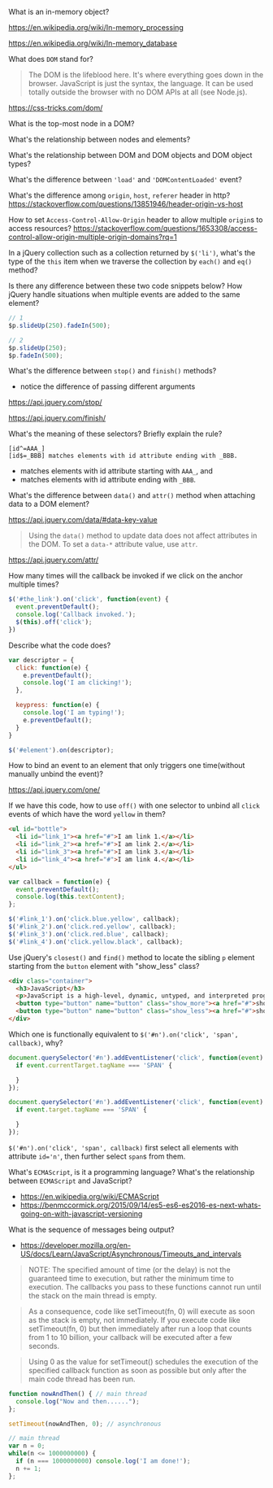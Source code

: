 What is an in-memory object?

https://en.wikipedia.org/wiki/In-memory_processing

https://en.wikipedia.org/wiki/In-memory_database

What does `DOM` stand for?

> The DOM is the lifeblood here. It's where everything goes down in the browser. JavaScript is just the syntax, the language. It can be used totally outside the browser with no DOM APIs at all (see Node.js).

https://css-tricks.com/dom/

What is the top-most node in a DOM?

What's the relationship between nodes and elements?

What's the relationship between DOM and DOM objects and DOM object types?

What's the difference between `'load'` and `'DOMContentLoaded'` event?

What's the difference among `origin`, `host`, `referer` header in http?
https://stackoverflow.com/questions/13851946/header-origin-vs-host

How to set `Access-Control-Allow-Origin` header to allow multiple `origin`s to access resources?
https://stackoverflow.com/questions/1653308/access-control-allow-origin-multiple-origin-domains?rq=1

In a jQuery collection such as a collection returned by `$('li')`, what's the type of the `this` item when we traverse the collection by `each()` and `eq()` method?

Is there any difference between these two code snippets below? How jQuery handle situations when multiple events are added to the same element?

```js
// 1
$p.slideUp(250).fadeIn(500);

// 2
$p.slideUp(250);
$p.fadeIn(500);
```



What's the difference between `stop()` and `finish()` methods?

- notice the difference of passing different arguments

https://api.jquery.com/stop/

https://api.jquery.com/finish/

What's the meaning of these selectors? Briefly explain the rule?

```
[id^=AAA_]
[id$=_BBB] matches elements with id attribute ending with _BBB.
```

- matches elements with id attribute starting with `AAA_`, and
- matches elements with id attribute ending with `_BBB`.


What's the difference between `data()` and `attr()` method when attaching data to a DOM element?

https://api.jquery.com/data/#data-key-value

> Using the `data()` method to update data does not affect attributes in the DOM. To set a `data-*` attribute value, use `attr`.

https://api.jquery.com/attr/

How many times will the callback be invoked if we click on the anchor multiple times?

```js
$('#the_link').on('click', function(event) {
  event.preventDefault();
  console.log('Callback invoked.');
  $(this).off('click');
})
```

Describe what the code does?

```js
var descriptor = {
  click: function(e) {
    e.preventDefault();
    console.log('I am clicking!');
  },

  keypress: function(e) {
    console.log('I am typing!');
    e.preventDefault();
  }
}

$('#element').on(descriptor);
```

How to bind an event to an element that only triggers one time(without manually unbind the event)?

https://api.jquery.com/one/

If we have this code, how to use `off()` with one selector to unbind all `click` events of which have the word `yellow` in them?

```html
<ul id="bottle">
  <li id="link_1"><a href="#">I am link 1.</a></li>
  <li id="link_2"><a href="#">I am link 2.</a></li>
  <li id="link_3"><a href="#">I am link 3.</a></li>
  <li id="link_4"><a href="#">I am link 4.</a></li>
</ul>
```

```js
var callback = function(e) {
  event.preventDefault();
  console.log(this.textContent);
};

$('#link_1').on('click.blue.yellow', callback);
$('#link_2').on('click.red.yellow', callback);
$('#link_3').on('click.red.blue', callback);
$('#link_4').on('click.yellow.black', callback);
```

Use jQuery's `closest()` and `find()` method to locate the sibling `p` element starting from the `button` element with "show_less" class?

```html
<div class="container">
  <h3>JavaScript</h3>
  <p>JavaScript is a high-level, dynamic, untyped, and interpreted programming language. It ......</p>
  <button type="button" name="button" class="show_more"><a href="#">show more</a></button>
  <button type="button" name="button" class="show_less"><a href="#">show less</a></button>
</div>
```

Which one is functionally equivalent to `$('#n').on('click', 'span', callback)`, why?

```js
document.querySelector('#n').addEventListener('click', function(event) {
  if event.currentTarget.tagName === 'SPAN' {

  }
});

document.querySelector('#n').addEventListener('click', function(event) {
  if event.target.tagName === 'SPAN' {

  }
});
```

`$('#n').on('click', 'span', callback)` first select all elements with attribute `id='n'`, then further select `span`s from them.

What's `ECMAScript`, is it a programming language? What's the relationship between `ECMAScript` and JavaScript?

- https://en.wikipedia.org/wiki/ECMAScript
- https://benmccormick.org/2015/09/14/es5-es6-es2016-es-next-whats-going-on-with-javascript-versioning

What is the sequence of messages being output?

- https://developer.mozilla.org/en-US/docs/Learn/JavaScript/Asynchronous/Timeouts_and_intervals

> NOTE:  The specified amount of time (or the delay) is not the guaranteed time to execution, but rather the minimum time to execution. The callbacks you pass to these functions cannot run until the stack on the main thread is empty.

> As a consequence, code like setTimeout(fn, 0) will execute as soon as the stack is empty, not immediately. If you execute code like setTimeout(fn, 0) but then immediately after run a loop that counts from 1 to 10 billion, your callback will be executed after a few seconds.

> Using 0 as the value for setTimeout() schedules the execution of the specified callback function as soon as possible but only after the main code thread has been run.

```js
function nowAndThen() { // main thread
  console.log("Now and then......");
};

setTimeout(nowAndThen, 0); // asynchronous

// main thread
var n = 0;
while(n <= 1000000000) {
  if (n === 1000000000) console.log('I am done!');
  n += 1;
};
```
